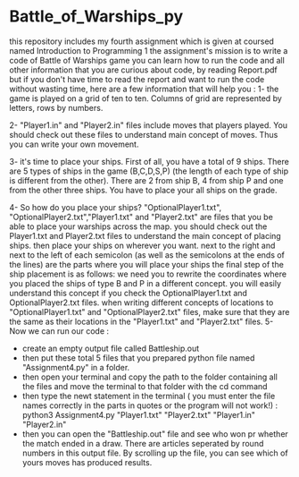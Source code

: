 # Battle_of_Warships_py
this repository includes my fourth assignment which is given at coursed named Introduction to Programming 1 
the assignment's mission is to write a code of Battle of Warships game
you can learn how to run the code and all other information that you are curious about code, by reading Report.pdf 
but if you don't have time to read the report and want to run the code without wasting time, here are a few information that will help you :
1- the game is played on a grid of ten to ten. Columns of grid are represented by letters, rows by numbers.

2- "Player1.in" and "Player2.in" files include moves that players played. You should check out these files to understand main concept of moves. 
    Thus you can write your own movement.
    
3- it's time to place your ships. First of all, you have a total of 9 ships. There are 5 types of ships in the game (B,C,D,S,P)
   (the length of each type of ship is different from the other). There are 2 from ship B, 4 from ship P and one from the other three ships. 
   You have to place your all ships on the grade.      
   
4- So how do you place your ships? "OptionalPlayer1.txt", "OptionalPlayer2.txt","Player1.txt" and "Player2.txt" are files that you be able to place your warships across
   the map.
   you should check out the Player1.txt and Player2.txt files to understand the main concept of placing ships. 
   then place your ships on wherever you want. 
   next to the right and next to the left of each semicolon (as well as the semicolons at the ends of the lines) are the parts where you will place your ships
   the final step of the ship placement is as follows: we need you to rewrite the coordinates where you placed the ships of type B and P in a different concept. 
   you will easily understand this concept if you check the OptionalPlayer1.txt and OptionalPlayer2.txt files. 
   when writing different concepts of locations to "OptionalPlayer1.txt" and "OptionalPlayer2.txt" files, make sure that they are the same as their locations in the "Player1.txt" and "Player2.txt" files.
5- Now we can run our code : 
   -  create an empty output file called Battleship.out
   -  then put these total 5 files that you prepared python file named "Assignment4.py" in a folder. 
   -  then open your terminal and copy the path to the folder containing all the files and 
      move the terminal to that folder with the cd command
   - then type the newt statement in the terminal ( you must enter the file names correctly in the parts in quotes or the program will not work!)
      : python3 Assignment4.py "Player1.txt" "Player2.txt" "Player1.in" "Player2.in"
   - then you can open the "Battleship.out" file and see who won pr whether the match ended in a draw. There are articles
     seperated by round numbers in this output file. By scrolling up the file, you can see which of yours moves has produced results.
   
